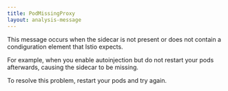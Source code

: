 ```yaml
---
title: PodMissingProxy
layout: analysis-message
---
```


This message occurs when the sidecar is not present or does not contain a condiguration element that Istio expects.

For example, when you enable autoinjection but do not restart your pods afterwards, causing the sidecar to be missing. 

To resolve this problem, restart your pods and try again.
